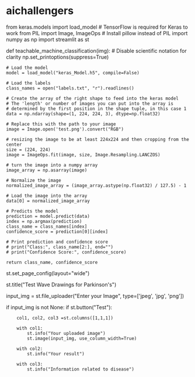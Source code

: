 # aichallengers
from keras.models import load_model  # TensorFlow is required for Keras to work
from PIL import Image, ImageOps  # Install pillow instead of PIL
import numpy as np
import streamlit as st

def teachable_machine_classification(img):
    # Disable scientific notation for clarity
    np.set_printoptions(suppress=True)

    # Load the model
    model = load_model("keras_Model.h5", compile=False)

    # Load the labels
    class_names = open("labels.txt", "r").readlines()

    # Create the array of the right shape to feed into the keras model
    # The 'length' or number of images you can put into the array is
    # determined by the first position in the shape tuple, in this case 1
    data = np.ndarray(shape=(1, 224, 224, 3), dtype=np.float32)

    # Replace this with the path to your image
    image = Image.open('test.png').convert("RGB")

    # resizing the image to be at least 224x224 and then cropping from the center
    size = (224, 224)
    image = ImageOps.fit(image, size, Image.Resampling.LANCZOS)

    # turn the image into a numpy array
    image_array = np.asarray(image)

    # Normalize the image
    normalized_image_array = (image_array.astype(np.float32) / 127.5) - 1

    # Load the image into the array
    data[0] = normalized_image_array

    # Predicts the model
    prediction = model.predict(data)
    index = np.argmax(prediction)
    class_name = class_names[index]
    confidence_score = prediction[0][index]

    # Print prediction and confidence score
    # print("Class:", class_name[2:], end="")
    # print("Confidence Score:", confidence_score)

    return class_name, confidence_score

st.set_page_config(layout="wide")

st.title("Test Wave Drawings for Parkinson's")

input_img = st.file_uploader("Enter your Image", type=['jpeg', 'jpg', 'png'])

if input_img is not None:
    if st.button("Test"):

        col1, col2, col3 =st.columns([1,1,1])

        with col1:
            st.info("Your uploaded image")
            st.image(input_img, use_column_width=True)

        with col2:
            st.info("Your result")
            
        with col3:
            st.info("Information related to disease")
